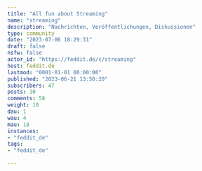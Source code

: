 ```yaml
---
title: "All fun about Streaming" 
name: "streaming"
description: "Nachrichten, Veröffentlichungen, Diskussionen"
type: community
date: "2023-07-06 18:29:31"
draft: false
nsfw: false
actor_id: "https://feddit.de/c/streaming"
host: feddit.de
lastmod: "0001-01-01 00:00:00"
published: "2023-06-21 13:50:20"
subscribers: 47
posts: 10
comments: 58
weight: 10
dau: 1
wau: 4
mau: 18
instances:
- "feddit_de"
tags: 
- "feddit_de"

---
```

